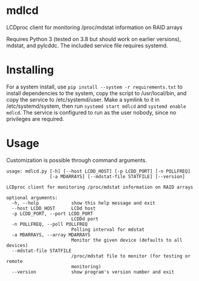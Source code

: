 # mdlcd
LCDproc client for monitoring /proc/mdstat information on RAID arrays

Requires Python 3 (tested on 3.8 but should work on earlier versions), mdstat,
and pylcddc. The included service file requires systemd.

# Installing

For a system install, use ```pip install --system -r requirements.txt``` to
install dependencies to the system, copy the script to /usr/local/bin, and copy
the service to /etc/systemd/user. Make a symlink to it in /etc/systemd/system,
then run ```systemd start mdlcd``` and ```systemd enable mdlcd```. The service
is configured to run as the user nobody, since no privileges are required.

# Usage

Customization is possible through command arguments.

    usage: mdlcd.py [-h] [--host LCDD_HOST] [-p LCDD_PORT] [-n POLLFREQ]
                    [-a MDARRAYS] [--mdstat-file STATFILE] [--version]

    LCDproc client for monitoring /proc/mdstat information on RAID arrays

    optional arguments:
      -h, --help            show this help message and exit
      --host LCDD_HOST      LCDd host
      -p LCDD_PORT, --port LCDD_PORT
                            LCDDd port
      -n POLLFREQ, --poll POLLFREQ
                            Polling interval for mdstat
      -a MDARRAYS, --array MDARRAYS
                            Monitor the given device (defaults to all devices)
      --mdstat-file STATFILE
                            /proc/mdstat file to monitor (for testing or remote
                            monitoring)
      --version             show program's version number and exit
